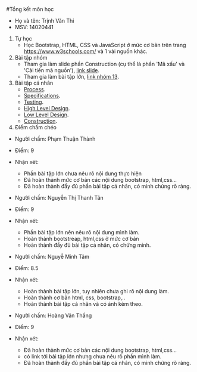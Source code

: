 ﻿#Tổng kết môn học
- Họ và tên: Trịnh Văn Thi
- MSV: 14020441

1. Tự học
   - Học Bootstrap, HTML, CSS và JavaScript ở mức cơ bản trên trang https://www.w3schools.com/ và 1 vài nguồn khác.
2. Bài tập nhóm
   - Tham gia làm slide phần Construction (cụ thể là phần 'Mã xấu' và 'Cải tiến mã nguồn'), [link slide](https://github.com/truonganhhoang/SoftEng/blob/master/construction/PITCHME.md).
   - Tham gia làm bài tập lớn, [link nhóm 13](https://github.com/truonganhhoang/INT2208-4-2018/tree/master/nhom-13).
3. Bài tập cá nhân 
	- [Process](https://github.com/thitrinh/INT2208-4-2018/blob/master/TrinhVanThi/B%C3%A0i%20t%E1%BA%ADp%20tu%E1%BA%A7n%209%20-%2012%20(ph%E1%BA%A7n%20Edx)/Process.png).
	- [Specifications](https://github.com/thitrinh/INT2208-4-2018/blob/master/TrinhVanThi/B%C3%A0i%20t%E1%BA%ADp%20tu%E1%BA%A7n%209%20-%2012%20(ph%E1%BA%A7n%20Edx)/Specifications.png).
	- [Testing](https://github.com/thitrinh/INT2208-4-2018/blob/master/TrinhVanThi/B%C3%A0i%20t%E1%BA%ADp%20tu%E1%BA%A7n%209%20-%2012%20(ph%E1%BA%A7n%20Edx)/Testing.png).
	- [High Level Design](https://github.com/thitrinh/INT2208-4-2018/blob/master/TrinhVanThi/B%C3%A0i%20t%E1%BA%ADp%20tu%E1%BA%A7n%209%20-%2012%20(ph%E1%BA%A7n%20Edx)/High%20Level%20Design.png).
	- [Low Level Design](https://github.com/thitrinh/INT2208-4-2018/blob/master/TrinhVanThi/B%C3%A0i%20t%E1%BA%ADp%20tu%E1%BA%A7n%209%20-%2012%20(ph%E1%BA%A7n%20Edx)/Low%20Level%20Design.png).
	- [Construction](https://github.com/thitrinh/INT2208-4-2018/blob/master/TrinhVanThi/B%C3%A0i%20t%E1%BA%ADp%20tu%E1%BA%A7n%209%20-%2012%20(ph%E1%BA%A7n%20Edx)/Construction.png).
4. Điểm chấm chéo
- Người chấm: Phạm Thuận Thành
- Điểm: 9 
- Nhận xét: 
	- Phần bài tập lớn chưa nêu rõ nội dung thực hiện
	- Đã hoàn thành mức cơ bản các nội dung bootstrap, html,css... 
	- Đã hoàn thành đầy đủ phần bài tập cá nhân, có minh chứng rõ ràng.
- Người chấm: Nguyễn Thị Thanh Tân
- Điểm: 9
- Nhận xét:
	- Phần bài tập lớn nên nêu rõ nội dung mình làm.
	- Hoàn thành bootstreap, html,css ở mức cơ bản
	- Hoàn thành đầy đủ bài tập cá nhân, có chứng minh.

- Người chấm: Nguyễ Minh Tâm
- Điểm: 8.5
- Nhận xét:
	+ Hoàn thành bài tập lớn, tuy nhiên chưa ghi rõ nội dung làm.
	+ Hoàn thành cơ bản html, css, bootstrap,..
	+ Hoàn thành bài tập cá nhân và có ảnh kèm theo.

- Người chấm: Hoàng Văn Thắng
- Điểm: 9 
- Nhận xét: 
	- Đã hoàn thành mức cơ bản các nội dung bootstrap, html,css... 
	- có link tới bài tập lớn nhưng chưa nêu rõ phần mình làm.
	- Đã hoàn thành đầy đủ phần bài tập cá nhân, có minh chứng rõ ràng.
